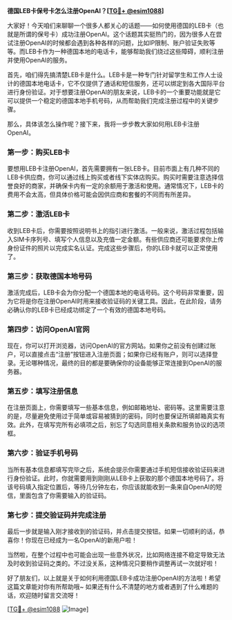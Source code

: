 **德国LEB卡保号卡怎么注册OpenAI？[[TG💪+ @esim1088](https://t.me/s/esim1088)]**

大家好！今天咱们来聊聊一个很多人都关心的话题——如何使用德国的LEB卡（也就是所谓的保号卡）成功注册OpenAI。这个话题其实挺热门的，因为很多人在尝试注册OpenAI的时候都会遇到各种各样的问题，比如IP限制、账户验证失败等等。而LEB卡作为一种德国本地的电话卡，能够帮助我们绕过这些障碍，顺利注册并使用OpenAI的服务。

首先，咱们得先搞清楚LEB卡是什么。LEB卡是一种专门针对留学生和工作人士设计的德国本地电话卡，它不仅提供了通话和短信服务，还可以绑定到各大国际平台进行身份验证。对于想要注册OpenAI的朋友来说，LEB卡的一个重要功能就是它可以提供一个稳定的德国本地手机号码，从而帮助我们完成注册过程中的关键步骤。

那么，具体该怎么操作呢？接下来，我将一步步教大家如何用LEB卡注册OpenAI。

### 第一步：购买LEB卡

要想用LEB卡注册OpenAI，首先需要拥有一张LEB卡。目前市面上有几种不同的LEB卡供应商，你可以通过线上购买或者线下实体店购买。购买时需要注意选择信誉良好的商家，并确保卡内有一定的余额用于激活和使用。通常情况下，LEB卡的费用不会太高，但具体价格可能会因供应商和套餐的不同而有所差异。

### 第二步：激活LEB卡

收到LEB卡后，你需要按照说明书上的指引进行激活。一般来说，激活过程包括输入SIM卡序列号、填写个人信息以及充值一定金额。有些供应商还可能要求你上传身份证件的照片以完成实名认证。完成这些步骤后，你的LEB卡就可以正常使用了。

### 第三步：获取德国本地号码

激活完成后，LEB卡会为你分配一个德国本地的电话号码。这个号码非常重要，因为它将是你在注册OpenAI时用来接收验证码的关键工具。因此，在此阶段，请务必确认你的LEB卡已经成功绑定了一个有效的德国本地号码。

### 第四步：访问OpenAI官网

现在，你可以打开浏览器，访问OpenAI的官方网站。如果你之前没有创建过账户，可以直接点击“注册”按钮进入注册页面；如果你已经有账户，则可以选择登录。无论哪种情况，最终的目的都是要确保你的设备能够正常连接到OpenAI的服务器。

### 第五步：填写注册信息

在注册页面上，你需要填写一些基本信息，例如邮箱地址、密码等。这里需要注意的是，尽量避免使用过于简单或容易被猜到的密码，同时也要保证所填邮箱真实有效。此外，在填写完所有必填项之后，别忘了勾选同意相关条款和服务协议的选项框。

### 第六步：验证手机号码

当所有基本信息都填写完毕之后，系统会提示你需要通过手机短信接收验证码来进行身份验证。此时，你就需要用到刚刚从LEB卡上获取的那个德国本地号码了。将该号码填入指定位置后，等待几分钟左右，你应该就能收到一条来自OpenAI的短信，里面包含了你需要输入的验证码。

### 第七步：提交验证码并完成注册

最后一步就是输入刚才接收到的验证码，并点击提交按钮。如果一切顺利的话，恭喜你！你现在已经成为一名OpenAI的新用户啦！

当然啦，在整个过程中也可能会出现一些意外状况，比如网络连接不稳定导致无法及时收到验证码之类的。不过没关系，这种情况只要稍作调整再试一次就好啦！

好了朋友们，以上就是关于如何利用德国LEB卡成功注册OpenAI的方法啦！希望这篇文章能对你有所帮助哦~ 如果还有什么不清楚的地方或者遇到了什么难题的话，欢迎随时留言交流呀！

[[TG💪+ @esim1088](https://t.me/s/esim1088) ![Image](https://i.postimg.cc/4NQfJmqS/Snipaste-2025-05-13-00-14-12.png)]